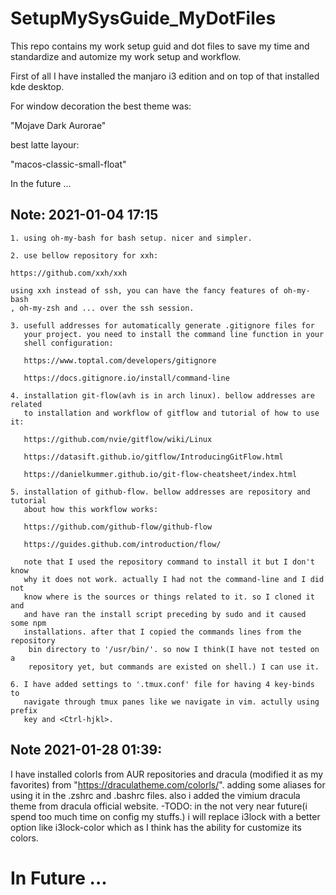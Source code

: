 # SetupMySysGuide_MyDotFiles
This repo contains my work setup guid and dot files to save my time and standardize and automize my work setup and workflow.

First of all I have installed the manjaro i3 edition and on top of that installed
kde desktop. 

For window decoration the best theme was:

"Mojave Dark Aurorae"

best latte layour:

"macos-classic-small-float"

In the future ...


## Note: 2021-01-04 17:15
	1. using oh-my-bash for bash setup. nicer and simpler. 

	2. use bellow repository for xxh:

	https://github.com/xxh/xxh

	using xxh instead of ssh, you can have the fancy features of oh-my-bash
	, oh-my-zsh and ... over the ssh session.

	3. usefull addresses for automatically generate .gitignore files for 
	   your project. you need to install the command line function in your
	   shell configuration:

	   https://www.toptal.com/developers/gitignore

	   https://docs.gitignore.io/install/command-line

	4. installation git-flow(avh is in arch linux). bellow addresses are related
	   to installation and workflow of gitflow and tutorial of how to use it:

	   https://github.com/nvie/gitflow/wiki/Linux

	   https://datasift.github.io/gitflow/IntroducingGitFlow.html

	   https://danielkummer.github.io/git-flow-cheatsheet/index.html

	5. installation of github-flow. bellow addresses are repository and tutorial
	   about how this workflow works:

	   https://github.com/github-flow/github-flow

	   https://guides.github.com/introduction/flow/

	   note that I used the repository command to install it but I don't know 
	   why it does not work. actually I had not the command-line and I did not
	   know where is the sources or things related to it. so I cloned it and 
	   and have ran the install script preceding by sudo and it caused some npm
	   installations. after that I copied the commands lines from the repository
	    bin directory to '/usr/bin/'. so now I think(I have not tested on a 
	    repository yet, but commands are existed on shell.) I can use it.

	6. I have added settings to '.tmux.conf' file for having 4 key-binds to 
	   navigate through tmux panes like we navigate in vim. actully using prefix
	   key and <Ctrl-hjkl>.

	
## Note 2021-01-28 01:39:
I have installed colorls from AUR repositories and dracula (modified it as my 
favorites) from "https://draculatheme.com/colorls/". adding some aliases for 
using it in the .zshrc and .bashrc files. also i added the vimium dracula theme
from dracula official website.
-TODO: in the not very near future(i spend too much time on config my stuffs.) i
will replace i3lock with a better option like i3lock-color which as I think has the
ability for customize its colors.


# In Future ...




